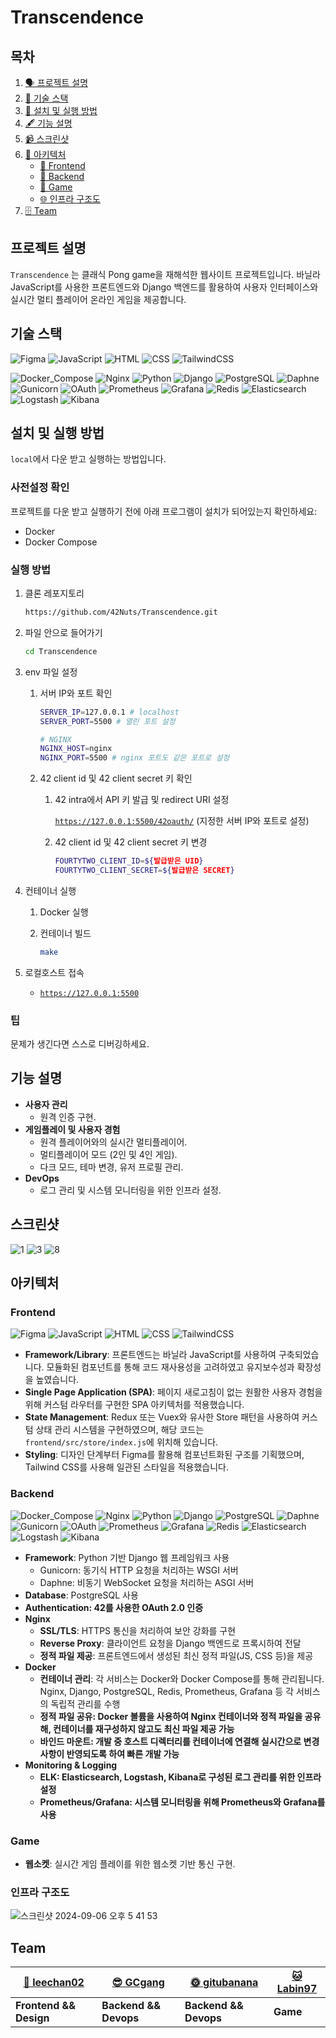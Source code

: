# Transcendence

## 목차
1. [🗣️ 프로젝트 설명](#프로젝트-설명)
2. [🦾 기술 스택](#기술-스택)
3. [🤖 설치 및 실행 방법](#설치-및-실행-방법)
4. [🖋️ 기능 설명](#기능-설명)
5. [📹 스크린샷](#스크린샷)
6. [🔖 아키텍처](#아키텍처)
   - [🍔 Frontend](#frontend)
   - [🥐 Backend](#backend)
   - [🏓 Game](#game)
   - [🌐 인프라 구조도](#인프라-구조도)
7. [🗄️ Team](#team)

## 프로젝트 설명

`Transcendence` 는 클래식 Pong game을 재해석한 웹사이트 프로젝트입니다. 바닐라 JavaScript를 사용한 프론트엔드와 Django 백엔드를 활용하여 사용자 인터페이스와 실시간 멀티 플레이어 온라인 게임을 제공합니다.

## 기술 스택

![Figma](https://img.shields.io/badge/Figma-F24E1E?logo=figma&logoColor=white)
![JavaScript](https://img.shields.io/badge/JavaScript-F7DF1E?logo=javascript&logoColor=black)
![HTML](https://img.shields.io/badge/HTML-E34F26?logo=html5&logoColor=white)
![CSS](https://img.shields.io/badge/CSS-1572B6?logo=css3&logoColor=white)
![TailwindCSS](https://img.shields.io/badge/TailwindCSS-38B2AC?logo=tailwind-css&logoColor=white)

![Docker_Compose](https://img.shields.io/badge/Docker_Compose-1DA1F2?logo=docker&logoColor=white)
![Nginx](https://img.shields.io/badge/Nginx-009639?logo=nginx&logoColor=white)
![Python](https://img.shields.io/badge/Python-3776AB?logo=python&logoColor=yellow)
![Django](https://img.shields.io/badge/Django-092E20?logo=django&logoColor=white)
![PostgreSQL](https://img.shields.io/badge/PostgreSQL-316192?logo=postgresql&logoColor=white)
![Daphne](https://img.shields.io/badge/Daphne-512BD4?logo=django&logoColor=white)
![Gunicorn](https://img.shields.io/badge/Gunicorn-499848?logo=gunicorn&logoColor=white)
![OAuth](https://img.shields.io/badge/OAuth-4285F4?logo=oauth&logoColor=white)
![Prometheus](https://img.shields.io/badge/Prometheus-E6522C?logo=prometheus&logoColor=white)
![Grafana](https://img.shields.io/badge/Grafana-F46800?logo=grafana&logoColor=white)
![Redis](https://img.shields.io/badge/Redis-DC382D?logo=redis&logoColor=white)
![Elasticsearch](https://img.shields.io/badge/Elasticsearch-005571?logo=elasticsearch&logoColor=white)
![Logstash](https://img.shields.io/badge/Logstash-005571?logo=logstash&logoColor=white)
![Kibana](https://img.shields.io/badge/Kibana-005571?logo=kibana&logoColor=white)

## 설치 및 실행 방법

`local`에서 다운 받고 실행하는 방법입니다.

### 사전설정 확인

프로젝트를 다운 받고 실행하기 전에 아래 프로그램이 설치가 되어있는지 확인하세요:

- Docker
- Docker Compose

### 실행 방법

1. 클론 레포지토리
    
    ```bash
    https://github.com/42Nuts/Transcendence.git
    ```
    
2. 파일 안으로 들어가기
    
    ```bash
    cd Transcendence
    ```
    
3. env 파일 설정
    1. 서버 IP와 포트 확인
        
        ```bash
        SERVER_IP=127.0.0.1 # localhost
        SERVER_PORT=5500 # 열린 포트 설정
        
        # NGINX
        NGINX_HOST=nginx
        NGINX_PORT=5500 # nginx 포트도 같은 포트로 설정
        ```
        
    2. 42 client id 및 42 client secret 키 확인
        1. 42 intra에서 API 키 발급 및 redirect URI 설정
            
            [`https://127.0.0.1:5500/42oauth/`](https://127.0.0.1:5500/42oauth/) (지정한 서버 IP와 포트로 설정)
            
        2. 42 client id 및 42 client secret 키 변경
            
            ```bash
            FOURTYTWO_CLIENT_ID=${발급받은 UID}
            FOURTYTWO_CLIENT_SECRET=${발급받은 SECRET}
            ```
            
4. 컨테이너 실행
    1. Docker 실행
    2. 컨테이너 빌드
        
        ```bash
        make
        ```
        
5. 로컬호스트 접속
    - [`https://127.0.0.1:5500`](https://127.0.0.1:5500)

### 팁

문제가 생긴다면 스스로 디버깅하세요.

## 기능 설명

- **사용자 관리**
    - 원격 인증 구현.
- **게임플레이 및 사용자 경험**
    - 원격 플레이어와의 실시간 멀티플레이어.
    - 멀티플레이어 모드 (2인 및 4인 게임).
    - 다크 모드, 테마 변경, 유저 프로필 관리.
- **DevOps**
    - 로그 관리 및 시스템 모니터링을 위한 인프라 설정.

## 스크린샷
![1](https://github.com/user-attachments/assets/cbf3673f-1d66-4dff-8b52-b3805b6f2e3c)
![3](https://github.com/user-attachments/assets/18d703c5-f241-4b14-a6cd-6769d2bda9d1)
![8](https://github.com/user-attachments/assets/7ab67c71-a097-42b7-a642-f66434919752)

## 아키텍처

### Frontend
![Figma](https://img.shields.io/badge/Figma-F24E1E?logo=figma&logoColor=white)
![JavaScript](https://img.shields.io/badge/JavaScript-F7DF1E?logo=javascript&logoColor=black)
![HTML](https://img.shields.io/badge/HTML-E34F26?logo=html5&logoColor=white)
![CSS](https://img.shields.io/badge/CSS-1572B6?logo=css3&logoColor=white)
![TailwindCSS](https://img.shields.io/badge/TailwindCSS-38B2AC?logo=tailwind-css&logoColor=white)
- **Framework/Library**: 프론트엔드는 바닐라 JavaScript를 사용하여 구축되었습니다. 모듈화된 컴포넌트를 통해 코드 재사용성을 고려하였고 유지보수성과 확장성을 높였습니다.
- **Single Page Application (SPA)**: 페이지 새로고침이 없는 원활한 사용자 경험을 위해 커스텀 라우터를 구현한 SPA 아키텍처를 적용했습니다.
- **State Management**: Redux 또는 Vuex와 유사한 Store 패턴을 사용하여 커스텀 상태 관리 시스템을 구현하였으며, 해당 코드는 `frontend/src/store/index.js`에 위치해 있습니다.
- **Styling**: 디자인 단계부터 Figma를 활용해 컴포넌트화된 구조를 기획했으며, Tailwind CSS를 사용해 일관된 스타일을 적용했습니다.

### Backend
![Docker_Compose](https://img.shields.io/badge/Docker_Compose-1DA1F2?logo=docker&logoColor=white)
![Nginx](https://img.shields.io/badge/Nginx-009639?logo=nginx&logoColor=white)
![Python](https://img.shields.io/badge/Python-3776AB?logo=python&logoColor=yellow)
![Django](https://img.shields.io/badge/Django-092E20?logo=django&logoColor=white)
![PostgreSQL](https://img.shields.io/badge/PostgreSQL-316192?logo=postgresql&logoColor=white)
![Daphne](https://img.shields.io/badge/Daphne-512BD4?logo=django&logoColor=white)
![Gunicorn](https://img.shields.io/badge/Gunicorn-499848?logo=gunicorn&logoColor=white)
![OAuth](https://img.shields.io/badge/OAuth-4285F4?logo=oauth&logoColor=white)
![Prometheus](https://img.shields.io/badge/Prometheus-E6522C?logo=prometheus&logoColor=white)
![Grafana](https://img.shields.io/badge/Grafana-F46800?logo=grafana&logoColor=white)
![Redis](https://img.shields.io/badge/Redis-DC382D?logo=redis&logoColor=white)
![Elasticsearch](https://img.shields.io/badge/Elasticsearch-005571?logo=elasticsearch&logoColor=white)
![Logstash](https://img.shields.io/badge/Logstash-005571?logo=logstash&logoColor=white)
![Kibana](https://img.shields.io/badge/Kibana-005571?logo=kibana&logoColor=white)
- **Framework**: Python 기반 Django 웹 프레임워크 사용
    - Gunicorn: 동기식 HTTP 요청을 처리하는 WSGI 서버
    - Daphne: 비동기 WebSocket 요청을 처리하는 ASGI 서버
- **Database**: PostgreSQL 사용
- **Authentication: 42를 사용한 OAuth 2.0 인증**
- **Nginx**
    - **SSL/TLS**: HTTPS 통신을 처리하여 보안 강화를 구현
    - **Reverse Proxy**: 클라이언트 요청을 Django 백엔드로 프록시하여 전달
    - **정적 파일 제공**: 프론트엔드에서 생성된 최신 정적 파일(JS, CSS 등)을 제공
- **Docker**
    - **컨테이너 관리**: 각 서비스는 Docker와 Docker Compose를 통해 관리됩니다. Nginx, Django, PostgreSQL, Redis, Prometheus, Grafana 등 각 서비스의 독립적 관리를 수행
    - **정적 파일 공유:  Docker 볼륨을 사용하여 Nginx 컨테이너와 정적 파일을 공유해, 컨테이너를 재구성하지 않고도 최신 파일 제공 가능**
    - **바인드 마운트: 개발 중 호스트 디렉터리를 컨테이너에 연결해 실시간으로 변경 사항이 반영되도록 하여 빠른 개발 가능**
- **Monitoring & Logging**
    - **ELK: Elasticsearch, Logstash, Kibana로 구성된 로그 관리를 위한 인프라 설정**
    - **Prometheus/Grafana: 시스템 모니터링을 위해 Prometheus와 Grafana를 사용**

### Game

- **웹소켓**: 실시간 게임 플레이를 위한 웹소켓 기반 통신 구현.

### 인프라 구조도
![스크린샷 2024-09-06 오후 5 41 53](https://github.com/user-attachments/assets/2b89ef14-d4a2-43ae-8207-0ca3f6b2eaf1)


## Team

<div align="center">

| [🍔 leechan02](https://github.com/leechan02) | [😎 GCgang](https://github.com/GCgang) | [🌞 gitubanana](https://github.com/gitubanana) | [🐱 Labin97](https://github.com/Labin97) |
| ----------------------------------------------- | ----------------------------------------- | ---------------------------------------- | ------------------------------------------ |
| **Frontend && Design** | **Backend && Devops** | **Backend && Devops** | **Game** |

</div>